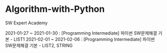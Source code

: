 # Algorithm-with-Python

SW Expert Academy

2021-01-27 ~ 2021-01-30 : [Programming Intermediate] 파이썬 SW문제해결 기본 - LIST1
2021-02-01 ~ 2021-02-06 : [Programming Intermediate] 파이썬 SW문제해결 기본 - LIST2, STRING
